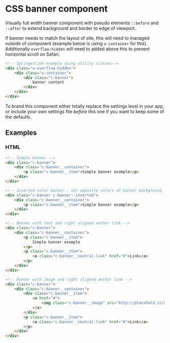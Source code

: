 # CSS banner component

Visually full width banner component with pseudo elements `::before` and `::after` to extend background and border to edge of viewport. 

If banner needs to match the layout of site, this will need to managed outside of component (example below is using `u-container` for this). Additionally `overflow:hidden` will need to added above this to prevent horizontal scroll on Safari. 

```html
<!-- SpringerLink example using utility classes-->
<div class="u-overflow-hidden">
    <div class="u-container">
        <div class="c-banner">
            banner content
        </div>
    </div>
</div>
```

To brand this component either totally replace the settings level in your app, or include your own settings file _before_ this one if you want to keep some of the defaults.

## Examples

### HTML
```html
<!-- Simple banner -->
<div class="c-banner">
    <div class="c-banner__container">
        <p class="c-banner__item">Simple banner example</p> 
    </div>
</div>

<!-- Inverted color banner - set opposite colors of banner background, text and links. base banner. eg. to increase contrast of light colored logo with dark background -->
<div class="c-banner c-banner--inverted">
    <div class="c-banner__container">
        <p class="c-banner__item">Simple banner example</p> 
    </div>
</div>

<!-- Banner with text and right aligned anchor link -->
<div class="c-banner">
    <div class="c-banner__container">
        <p class="c-banner__item">
            Simple banner example
        </p>
        <p class="c-banner__item">
            <a class="c-banner__neutral-link" href="#">Link</a>
        </p> 
    </div>
</div>

<!-- Banner with image and right aligned anchor link -->
<div class="c-banner">
    <div class="c-banner__container">
        <div class="c-banner__item">
            <a href="#">
                <img class="c-banner__image" src="http://placehold.it/430x36" alt=""/>
            </a>
        </div>
        <p class="c-banner__item">
            <a class="c-banner__neutral-link" href="#">Link</a>
        </p>
    </div> 
</div>
```
